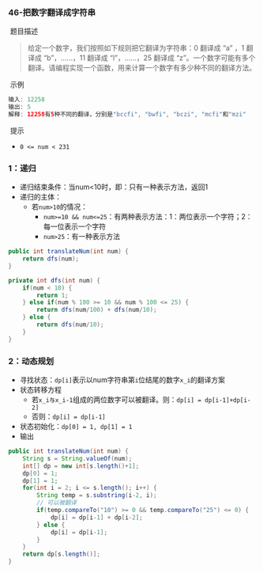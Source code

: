 ### 46-把数字翻译成字符串

​	题目描述

> 给定一个数字，我们按照如下规则把它翻译为字符串：0 翻译成 “a” ，1 翻译成 “b”，……，11 翻译成 “l”，……，25 翻译成 “z”。一个数字可能有多个翻译。请编程实现一个函数，用来计算一个数字有多少种不同的翻译方法。

​	示例

```java
输入: 12258
输出: 5
解释: 12258有5种不同的翻译，分别是"bccfi", "bwfi", "bczi", "mcfi"和"mzi"
```

​	提示

- `0 <= num < 231`

### 1：递归

- 递归结束条件：当num<10时，即：只有一种表示方法，返回1
- 递归的主体：
  - 若`num>10`的情况：
    - `num>=10 && num<=25`：有两种表示方法：1：两位表示一个字符；2：每一位表示一个字符
    - `num>25`：有一种表示方法

```java
public int translateNum(int num) {
    return dfs(num);
}

private int dfs(int num) {
    if(num < 10) {
        return 1;
    } else if(num % 100 >= 10 && num % 100 <= 25) {
        return dfs(num/100) + dfs(num/10);
    } else {
        return dfs(num/10);
    }
}
```

### 2：动态规划

- 寻找状态：`dp[i]`表示以num字符串第`i`位结尾的数字`x_i`的翻译方案
- 状态转移方程
  - 若`x_i与x_i-1`组成的两位数字可以被翻译。则：`dp[i] = dp[i-1]+dp[i-2]`
  - 否则：`dp[i] = dp[i-1]`
- 状态初始化：`dp[0] = 1, dp[1] = 1`
- 输出

```java
public int translateNum(int num) {
    String s = String.valueOf(num);
    int[] dp = new int[s.length()+1];
    dp[0] = 1;
    dp[1] = 1;
    for(int i = 2; i <= s.length(); i++) {
        String temp = s.substring(i-2, i);
        // 可以被翻译
        if(temp.compareTo("10") >= 0 && temp.compareTo("25") <= 0) {
            dp[i] = dp[i-1] + dp[i-2];
        } else {
            dp[i] = dp[i-1];
        }
    }
    return dp[s.length()];
}
```


